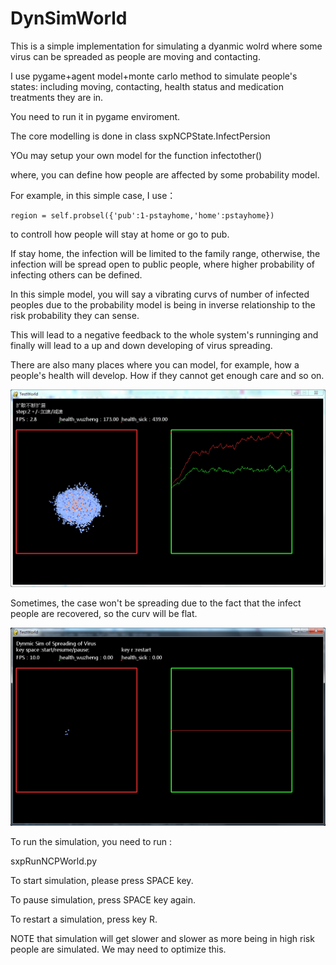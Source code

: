 # DynSimWorld

This is a simple implementation for simulating a dyanmic wolrd where some virus can be spreaded as people are moving and contacting.

I use pygame+agent model+monte carlo method to simulate people's states: including moving, contacting, health status and medication treatments they are in.

You need to run it in pygame enviroment.

The core modelling is done in class sxpNCPState.InfectPersion

YOu may setup your own model for the function infectother()

where, you can define how people are affected by some probability model.

For example, in this simple case, I use：
    
    region = self.probsel({'pub':1-pstayhome,'home':pstayhome})

to controll how people will stay at home or go to pub.

If stay home, the infection will be limited to the family range, otherwise, the infection will be spread open to public people, where higher probability of infecting others can be defined.

In this simple model, you will say a vibrating curvs of number of infected peoples due to the probability model is being in inverse relationship to the risk probability they can sense.

This will lead to a negative feedback to the whole system's runninging and finally will lead to a up and down developing of virus spreading.

There are also many places where you can model, for example, how a people's health will develop. How if they cannot get enough care and so on.

![alt simulation result](./jpg/2020-12-21_9-43-35.png)

Sometimes, the case won't be spreading due to the fact that the infect people are recovered, so the curv will be flat.

![alt simulation result](./jpg/2020-12-21_10-22-06.png)

To run the simulation, you need to run :

sxpRunNCPWorld.py

To start simulation, please press SPACE key.

To pause simulation, press SPACE key again.

To restart a simulation, press key R.

NOTE that simulation will get slower and slower as more being in high risk people are simulated. We may need to optimize this.